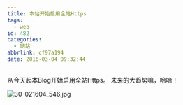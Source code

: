 ```yaml
---
title: 本站开始启用全站Https
tags:
  - web
id: 482
categories:
  - 网站
abbrlink: cf97a194
date: 2016-03-04 09:32:44
---
```


从今天起本Blog开始启用全站Https。
未来的大趋势嘛，哈哈！

![30-021604_546.jpg](https://i.loli.net/2018/09/06/5b90c99433408.jpg)
